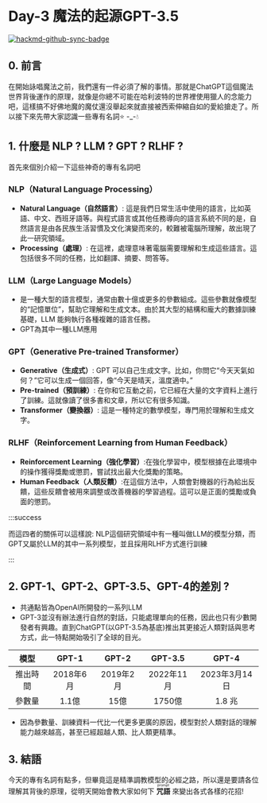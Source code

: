# Day-3 魔法的起源GPT-3.5

[![hackmd-github-sync-badge](https://hackmd.io/FEnFasQ-Rgu3gQTh29ndoQ/badge)](https://hackmd.io/FEnFasQ-Rgu3gQTh29ndoQ)



## 0. 前言
在開始詠唱魔法之前，我們還有一件必須了解的事情。那就是ChatGPT這個魔法世界背後運作的原理，就像是你總不可能在哈利波特的世界裡使用獵人的念能力吧，這樣搞不好佛地魔的魔仗還沒舉起來就直接被西索伸縮自如的愛給搶走了。所以接下來先帶大家認識一些專有名詞:star: -_-:droplet: 

## 1. 什麼是 NLP ? LLM ? GPT ? RLHF ?

首先來個別介紹一下這些神奇的專有名詞吧

### NLP（Natural Language Processing）

- **Natural Language（自然語言）**: 這是我們日常生活中使用的語言，比如英語、中文、西班牙語等。與程式語言或其他任務導向的語言系統不同的是，自然語言是由各民族生活習慣及文化演變而來的，較難被電腦所理解，故出現了此一研究領域。
- **Processing（處理）**: 在這裡，處理意味著電腦需要理解和生成這些語言。這包括很多不同的任務，比如翻譯、摘要、問答等。

### LLM（Large Language Models）

- 是一種大型的語言模型，通常由數十億或更多的參數組成。這些參數就像模型的“記憶單位”，幫助它理解和生成文本。由於其大型的結構和龐大的數據訓練基礎，LLM 能夠執行各種複雜的語言任務。
- GPT為其中一種LLM應用

### GPT（Generative Pre-trained Transformer）

- **Generative（生成式）**: GPT 可以自己生成文字。比如，你問它“今天天氣如何？”它可以生成一個回答，像“今天是晴天，溫度適中。”
- **Pre-trained（預訓練）**: 在你和它互動之前，它已經在大量的文字資料上進行了訓練。這就像讀了很多書和文章，所以它有很多知識。
- **Transformer（變換器）**: 這是一種特定的數學模型，專門用於理解和生成文字。


### RLHF（Reinforcement Learning from Human Feedback）

- **Reinforcement Learning（強化學習）**:在強化學習中，模型根據在此環境中的操作獲得獎勵或懲罰，嘗試找出最大化獎勵的策略。
- **Human Feedback（人類反饋）**:在這個方法中，人類會對機器的行為給出反饋，這些反饋會被用來調整或改善機器的學習過程。這可以是正面的獎勵或負面的懲罰。

:::success

而這四者的關係可以這樣說:
NLP這個研究領域中有一種叫做LLM的模型分類，而GPT又屬於LLM的其中一系列模型，並且採用RLHF方式進行訓練

:::

## 2. GPT-1、GPT-2、GPT-3.5、GPT-4的差別 ?
- 共通點皆為OpenAI所開發的一系列LLM
- GPT-3並沒有辦法進行自然的對話，只能處理單向的任務，因此也只有少數開發者有興趣。直到ChatGPT(以GPT-3.5為基底)推出其更接近人類對話與思考方式，此一特點開始吸引了全球的目光。


|   模型   |   GPT-1   |   GPT-2   | GPT-3.5  | GPT-4 |
|:--------:|:---------:|:---------:|:------:|:-----:|
| 推出時間 | 2018年6月 | 2019年2月 |    2022年11月 |    2023年3月14日   |
|  參數量  |   1.1億   |   15億    | 1750億 |  1.8 兆  |

- 因為參數量、訓練資料一代比一代更多更廣的原因，模型對於人類對話的理解能力越來越高，甚至已經超越人類、比人類更精準。




## 3. 結語
今天的專有名詞有點多，但畢竟這是精準調教模型的必經之路，所以還是要請各位理解其背後的原理，從明天開始會教大家如何下 <ruby>**咒語**<rp>(</rp><rt>prompt</rt><rp>)</rp></ruby> 來變出各式各樣的花招!


